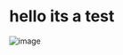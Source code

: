 # hello its a test

![image](https://github.com/user-attachments/assets/d73d3fc7-909e-4425-8aed-812e8657156c)
